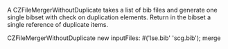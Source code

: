 A CZFileMergerWithoutDuplicate takes a list of bib files and generate one single bibset with check on duplication elements.
Return in the bibset a single reference of duplicate items.
	
CZFileMergerWithoutDuplicate new 
	inputFiles: #('lse.bib' 'scg.bib');
	merge